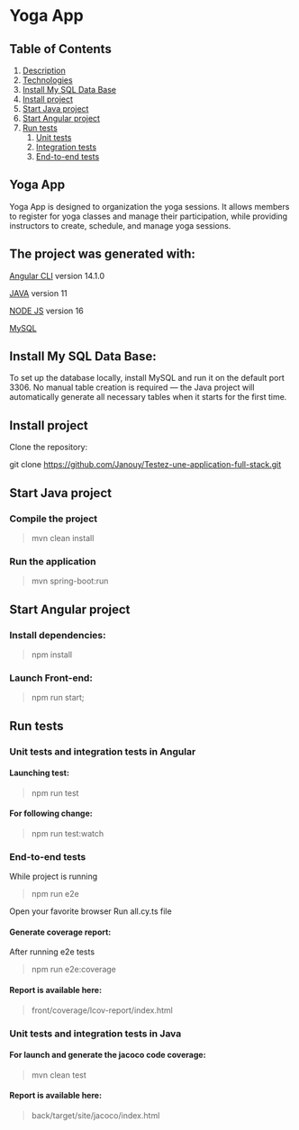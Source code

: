 # Yoga App

## Table of Contents
1. [Description](#yoga-app)
2. [Technologies](#the-project-was-generated-with)
3. [Install My SQL Data Base](#install-my-sql-data-base)
4. [Install project](#install-project)
5. [Start Java project](#start-java-project)
6. [Start Angular project](#start-angular-project)
7. [Run tests](#run-tests)
   1. [Unit tests](#unit-tests)
   2. [Integration tests](#integration-tests)
   3. [End-to-end tests](#end-to-end-tests)


## Yoga App

Yoga App is designed to organization the yoga sessions.
It allows members to register for yoga classes and manage their participation, while providing instructors to create, schedule, and manage yoga sessions.

## The project was generated with:

[Angular CLI](https://github.com/angular/angular-cli) version 14.1.0

[JAVA](https://www.oracle.com/fr/java/technologies/javase/jdk11-archive-downloads.html) version 11

[NODE JS](https://nodejs.org/fr) version 16

[MySQL](https://www.mysql.com/fr/)


## Install My SQL Data Base:

To set up the database locally, install MySQL and run it on the default port 3306.
No manual table creation is required — the Java project will automatically generate all necessary tables when it starts for the first time.

## Install project
Clone the repository:


git clone https://github.com/Janouy/Testez-une-application-full-stack.git

## Start Java project

### Compile the project
> mvn clean install

### Run the application
> mvn spring-boot:run

## Start Angular project

### Install dependencies:

> npm install

### Launch Front-end:

> npm run start;

## Run tests

### Unit tests and integration tests in Angular

#### Launching test:

> npm run test

#### For following change:

> npm run test:watch

### End-to-end tests 

While project is running

> npm run e2e

Open your favorite browser
Run all.cy.ts file

#### Generate coverage report:

After running e2e tests

> npm run e2e:coverage

#### Report is available here:

> front/coverage/lcov-report/index.html

### Unit tests and integration tests in Java

#### For launch and generate the jacoco code coverage:
> mvn clean test

#### Report is available here:

> back/target/site/jacoco/index.html
